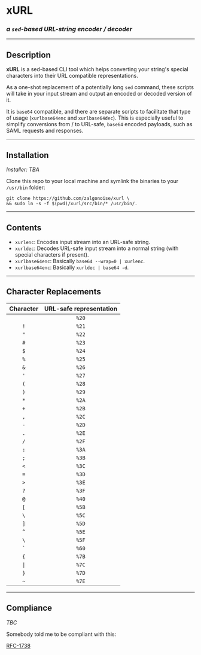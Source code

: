 # xURL 

### _a `sed`-based URL-string encoder / decoder_

__________________

## Description

__xURL__ is a sed-based CLI tool which helps converting your string's special characters into their URL compatible representations. 

As a one-shot replacement of a potentially long `sed` command, these scripts will take in your input stream and output an encoded or decoded version of it.

It is `base64` compatible, and there are separate scripts to facilitate that type of usage (`xurlbase64enc` and `xurlbase64dec`). This is especially useful to simplify conversions from / to URL-safe, `base64` encoded payloads, such as SAML requests and responses.

___________________

## Installation

_Installer: TBA_

Clone this repo to your local machine and symlink the binaries to your `/usr/bin` folder:

```
git clone https://github.com/zalgonoise/xurl \
&& sudo ln -s -f $(pwd)/xurl/src/bin/* /usr/bin/.
```


___________________

## Contents

- `xurlenc`: Encodes input stream into an URL-safe string.
- `xurldec`: Decodes URL-safe input stream into a normal string (with special characters if present).
- `xurlbase64enc`: Basically `base64 --wrap=0 | xurlenc`.
- `xurlbase64enc`: Basically `xurldec | base64 -d`.

___________________

## Character Replacements

Character | URL-safe representation
:--------:|:-----------------------:
` `|`%20`
`!`|`%21`
`"`|`%22`
`#`|`%23`
`$`|`%24`
`%`|`%25`
`&`|`%26`
`'`|`%27`
`(`|`%28`
`)`|`%29`
`*`|`%2A`
`+`|`%2B`
`,`|`%2C`
`-`|`%2D`
`.`|`%2E`
`/`|`%2F`
`:`|`%3A`
`;`|`%3B`
`<`|`%3C`
`=`|`%3D`
`>`|`%3E`
`?`|`%3F`
`@`|`%40`
`[`|`%5B`
`\`|`%5C`
`]`|`%5D`
`^`|`%5E`
`\`|`%5F`
<code>\`</code>|`%60`
`{`|`%7B`
`\|`|`%7C`
`}`|`%7D`
`~`|`%7E`

_________________

## Compliance

_TBC_


Somebody told me to be compliant with this:

[RFC-1738](https://tools.ietf.org/html/rfc1738)

